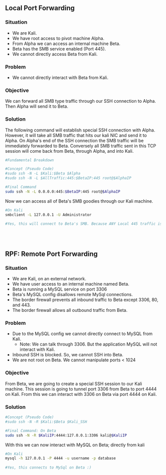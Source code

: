 ## Local Port Forwarding

### Situation
- We are Kali.
- We have root access to pivot machine Alpha.
- From Alpha we can access an internal machine Beta.
- Beta has the SMB service enabled (Port 445).
- We cannot directly access Beta from Kali.

### Problem
- We cannot directly interact with Beta from Kali.

### Objective
We can forward all SMB type traffic through our SSH connection to Alpha. Then Alpha will send it to Beta.

### Solution
The following command will establish special SSH connection with Alpha. However, it will take all SMB traffic that hits our kali NIC and send it to Alpha. On Alpha's end of the SSH connection the SMB traffic will be immediately forwarded to Beta. Conversely all SMB traffic sent in this TCP session will come back from Beta, through Alpha, and into Kali.

```sh
#Fundamental Breakdown

#Concept (Pseudo Code)
#sudo ssh -N -L $Kali:$Beta $Alpha
#sudo ssh -N -L $AllTraffic:445:$BetaIP:445 root@$AlphaIP

#Final Command
sudo ssh -N -L 0.0.0.0:445:$BetaIP:445 root@$AlphaIP
```

Now we can access all of Beta's SMB goodies through our Kali machine.

```sh
#On Kali
smbclient -L 127.0.0.1 -U Administrator

#Yes, this will connect to Beta's SMB. Because ANY Local 445 traffic is now forwarded.
```

<BR><BR>


## RPF: Remote Port Forwarding
### Situation
- We are Kali, on an external network.
- We have user access to an internal machine named Beta.
- Beta is running a MySQL service on port 3306
- Beta's MySQL config disallows remote MySql connections.
- The border firewall prevents all inbound traffic to Beta except 3306, 80, and 443.
- The border firewall allows all outbound traffic from Beta.

### Problem
- Due to the MySQL config we cannot directly connect to MySQL from Kali.
  - Note: We can talk through 3306. But the application MySQL will not interact with Kali.
- Inbound SSH is blocked. So, we cannot SSH into Beta.
- We are not root on Beta. We cannot manipulate ports < 1024

### Objective
From Beta, we are going to create a special SSH session to our Kali machine. This session is going to tunnel port 3306 from Beta to port 4444 on Kali. From this we can interact with 3306 on Beta via port 4444 on Kali.

### Solution
```sh
#Concept (Pseudo Code)
#sudo ssh -N -R $Kali:$Beta $Kali_SSH

#Final Command: On Beta
sudo ssh -N -R $KaliIP:4444:127.0.0.1:3306 kali@$KaliIP
```
With this we can now interact with MySQL on Beta; directly from kali
```sh
#On Kali
mysql -h 127.0.0.1 -P 4444 -u username -p database
                                                            
#Yes, this connects to MySql on Beta :)
```
